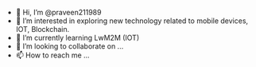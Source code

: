 - 👋 Hi, I’m @praveen211989
- 👀 I’m interested in exploring new technology related to mobile devices, IOT, Blockchain.
- 🌱 I’m currently learning LwM2M (IOT) 
- 💞️ I’m looking to collaborate on ...
- 📫 How to reach me ...

<!---
praveen211989/praveen211989 is a ✨ special ✨ repository because its `README.md` (this file) appears on your GitHub profile.
You can click the Preview link to take a look at your changes.
--->
